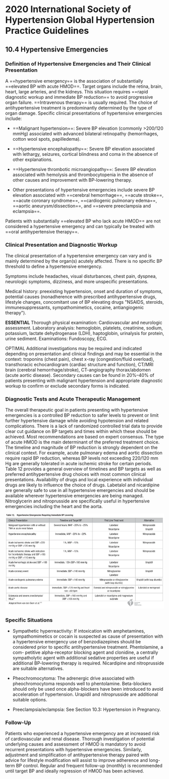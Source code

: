 # 2020 International Society of Hypertension Global Hypertension Practice Guidelines
  
## 10.4 Hypertensive Emergencies
  
### Definition of Hypertensive Emergencies and Their Clinical Presentation
  
A ==hypertensive emergency== is the association of substantially ==elevated BP with acute HMOD==. Target organs include the retina, brain, heart, large arteries, and the kidneys. This situation requires ==rapid diagnostic workup and immediate BP reduction== to avoid progressive organ failure. ==Intravenous therapy== is usually required. The choice of antihypertensive treatment is predominantly determined by the type of organ damage. Specific clinical presentations of hypertensive emergencies include:
  
- ==Malignant hypertension==: Severe BP elevation (commonly >200/120 mmHg) associated with advanced bilateral retinopathy (hemorrhages, cotton wool spots, papilledema).
  
- ==Hypertensive encephalopathy==: Severe BP elevation associated with lethargy, seizures, cortical blindness and coma in the absence of other explanations.
  
- ==Hypertensive thrombotic microangiopathy==: Severe BP elevation associated with hemolysis and thrombocytopenia in the absence of other causes and improvement with BP-lowering therapy.
  
- Other presentations of hypertensive emergencies include severe BP elevation associated with ==cerebral hemorrhage==, ==acute stroke==, ==acute coronary syndrome==, ==cardiogenic pulmonary edema==, ==aortic aneurysm/dissection==, and ==severe preeclampsia and eclampsia==.
  
Patients with substantially ==elevated BP who lack acute HMOD== are not considered a hypertensive emergency and can typically be treated with ==oral antihypertensive therapy==.
  

  
### Clinical Presentation and Diagnostic Workup
  
The clinical presentation of a hypertensive emergency can vary and is mainly determined by the organ(s) acutely affected. There is no specific BP threshold to define a hypertensive emergency.
  
Symptoms include headaches, visual disturbances, chest pain, dyspnea, neurologic symptoms, dizziness, and more unspecific presentations.
  
Medical history: preexisting hypertension, onset and duration of symptoms, potential causes (nonadherence with prescribed antihypertensive drugs, lifestyle changes, concomitant use of BP elevating drugs "NSAIDS, steroids, immunesuppressants, sympathomimetics, cocaine, antiangiogenic therapy").
  

  
**ESSENTIAL** Thorough physical examination: Cardiovascular and neurologic assessment. Laboratory analysis: hemoglobin, platelets, creatinine, sodium, potassium, lactate dehydrogenase (LDH), haptoglobin, urinalysis for protein, urine sediment. Examinations: Fundoscopy, ECG.
  

  
OPTIMAL Additional investigations may be required and indicated depending on presentation and clinical findings and may be essential in the context: troponins (chest pain), chest x-ray (congestion/fluid overload), transthoracic echocardiogram (cardiac structure and function), CT/MRI brain (cerebral hemorrhage/stroke), CT-angiography thorax/abdomen (acute aortic disease). Secondary causes can be found in 20%–40% of patients presenting with malignant hypertension and appropriate diagnostic workup to confirm or exclude secondary forms is indicated.
  

  
### Diagnostic Tests and Acute Therapeutic Management
  
The overall therapeutic goal in patients presenting with hypertensive emergencies is a controlled BP reduction to safer levels to prevent or limit further hypertensive damage while avoiding hypotension and related complications. There is a lack of randomized controlled trial data to provide clear cut guidance on BP targets and times within which these should be achieved. Most recommendations are based on expert consensus. The type of acute HMOD is the main determinant of the preferred treatment choice. The timeline and magnitude of BP reduction is strongly dependent on the clinical context. For example, acute pulmonary edema and aortic dissection require rapid BP reduction, whereas BP levels not exceeding 220/120 mm Hg are generally tolerated in acute ischemic stroke for certain periods. Table 12 provides a general overview of timelines and BP targets as well as preferred antihypertensive drug choices with most common clinical presentations. Availability of drugs and local experience with individual drugs are likely to influence the choice of drugs. Labetalol and nicardipine are generally safe to use in all hypertensive emergencies and should be available wherever hypertensive emergencies are being managed. Nitroglycerin and nitroprusside are specifically useful in hypertensive emergencies including the heart and the aorta.
  

  
![../200 FILES/201 Image/image/10.1161@HYPERTENSIONAHA.120.15026-1715861141737.webp](../200%20FILES/201%20Image/image/10.1161@HYPERTENSIONAHA.120.15026-1715861141737.webp)
  

  
### Specific Situations
  
- Sympathetic hyperreactivity: If intoxication with amphetamines, sympathomimetics or cocain is suspected as cause of presentation with a hypertensive emergency use of benzodiazepines should be considered prior to specific antihypertensive treatment. Phentolamine, a com- petitive alpha-receptor blocking agent and clonidine, a centrally sympatholytic agent with additional sedative properties are useful if additional BP-lowering therapy is required. Nicardipine and nitroprusside are suitable alternatives.
  
- Pheochromocytoma: The adrenergic drive associated with pheochromocytoma responds well to phentolamine. Beta-blockers should only be used once alpha-blockers have been introduced to avoid acceleration of hypertension. Urapidil and nitroprusside are additional suitable options.
  
- Preeclampsia/eclampsia: See Section 10.3: Hypertension in Pregnancy.
  

  
### Follow-Up
  
Patients who experienced a hypertensive emergency are at increased risk of cardiovascular and renal disease. Thorough investigation of potential underlying causes and assessment of HMOD is mandatory to avoid recurrent presentations with hypertensive emergencies. Similarly, adjustment and simplification of antihypertensive therapy paired with advice for lifestyle modification will assist to improve adherence and long-term BP control. Regular and frequent follow-up (monthly) is recommended until target BP and ideally regression of HMOD has been achieved.